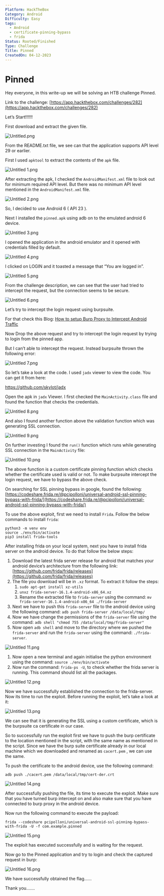 ```yaml
---
Platform: HackTheBox
Category: Android
Difficulty: Easy
tags:
  - Android
  - certificate-pinning-bypass
  - frida
Status: Rooted/Finished
Type: Challenge
Title: Pinned
CreatedOn: 04-12-2023
---
```

# Pinned

Hey everyone, in this write-up we will be solving an HTB challenge Pinned.

Link to the challenge: [https://app.hackthebox.com/challenges/282](https://app.hackthebox.com/challenges/282)

  

Let’s Start!!!!!!

  

First download and extract the given file.

![Untitled.png](Pinned/assets/Untitled.png)

From the README.txt file, we see can that the application supports API level 29 or earlier.

  

First I used `apktool` to extract the contents of the `apk` file.

![Untitled 1.png](Pinned/assets/Untitled%201.png)

After extracting the apk, I checked the `AndroidManifest.xml` file to look out for minimum required API level. But there was no minimum API level mentioned in the `AndroidManifest.xml` file.

![Untitled 2.png](Pinned/assets/Untitled%202.png)

So, I decided to use Android 6 ( API 23 ).

Next I installed the `pinned.apk` using adb on to the emulated android 6 device.

![Untitled 3.png](Pinned/assets/Untitled%203.png)

  

I opened the application in the android emulator and it opened with credentials filled by default.

![Untitled 4.png](Pinned/assets/Untitled%204.png)

I clicked on LOGIN and it toasted a message that “You are logged in”.

![Untitled 5.png](Pinned/assets/Untitled%205.png)

  

From the challenge description, we can see that the user had tried to intercept the request, but the connection seems to be secure.

![Untitled 6.png](Pinned/assets/Untitled%206.png)

Let’s try to intercept the login request using burpsuite.

For that check this Blog: [How to setup Burp Proxy to Intercept Android Traffic](https://www.notion.so/BurpSuite-Proxy-Setup-for-android-46c60fee75134fc98dc7e6c2b9599039?pvs=21)

Now Drop the above request and try to intercept the login request by trying to login from the pinned app.

But I can’t able to intercept the request. Instead burpsuite thrown the following error:

![Untitled 7.png](Pinned/assets/Untitled%207.png)

So let’s take a look at the code. I used `jadx` viewer to view the code. You can get it from here:

https://github.com/skylot/jadx

Open the apk in `jadx` Viewer. I first checked the `MainActivity.class` file and found the function that checks the credentials.

![Untitled 8.png](Pinned/assets/Untitled%208.png)

And also I found another function above the validation function which was generating SSL connection.

![Untitled 9.png](Pinned/assets/Untitled%209.png)

On further investing I found the `run()` function which runs while generating SSL connection in the `MainActivity` file:

![Untitled 10.png](Pinned/assets/Untitled%2010.png)

The above function is a custom certificate pinning function which checks whether the certificate used is valid or not. To make burpsuite intercept the login request, we have to bypass the above check.

On searching for SSL pinning bypass in google, found the following: [https://codeshare.frida.re/@pcipolloni/universal-android-ssl-pinning-bypass-with-frida/](https://codeshare.frida.re/@pcipolloni/universal-android-ssl-pinning-bypass-with-frida/)

  

To use the above exploit, first we need to install `Frida`. Follow the below commands to install `frida`:

```
python3 -m venv env
source ./env/bin/activate
pip3 install frida-tools
```

After installing frida on your local system, next you have to install frida server on the android device. To do that follow the below steps:

1. Download the latest frida server release for android that matches your android device’s architecture from the following link: [https://github.com/frida/frida/releases](https://github.com/frida/frida/releases)
2. The file you download will be in `.xz` format. To extract it follow the steps:
    1. `sudo apt-get install xz-utils`
    2. `unxz frida-server-16.1.4-android-x86_64.xz`
    3. Rename the extracted file to `frida-server` using the command: `mv frida-server-16.1.4-android-x86_64 ./frida-server`
3. Next we have to push this `frida-server` file to the android device using the following command: `adb push frida-server /data/local/tmp/`
4. Now we have change the permissions of the `frida-server` file using the command: `adb shell "chmod 755 /data/local/tmp/frida-server"`
5. Now open `adb shell` and move to the directory where we pushed the `frida-server` and run the `frida-server` using the command: `./frida-server`.

![Untitled 11.png](Pinned/assets/Untitled%2011.png)

1. Now open a new terminal and again initialise the python environment using the command: `source ./env/bin/activate`
2. Now run the command: `frida-ps -U`, to check whether the frida server is running. This command should list all the packages.

![Untitled 12.png](Pinned/assets/Untitled%2012.png)

Now we have successfully established the connection to the frida-server. Now its time to run the exploit. Before running the exploit, let’s take a look at it:

![Untitled 13.png](Pinned/assets/Untitled%2013.png)

We can see that it is generating the SSL using a custom certificate, which is the burpsuite ca certificate in our case.

So to successfully run the exploit first we have to push the burp certificate to the location mentioned in the script, with the same name as mentioned in the script. Since we have the burp suite certificate already in our local machine which we downloaded and renamed as `cacert.pem` , we can use the same.

To push the certificate to the android device, use the following command:

`adb push ./cacert.pem /data/local/tmp/cert-der.crt`

![Untitled 14.png](Pinned/assets/Untitled%2014.png)

After successfully pushing the file, its time to execute the exploit. Make sure that you have turned burp intercept on and also make sure that you have connected to burp proxy in the android device.

Now run the following command to execute the payload:

`frida --codeshare pcipolloni/universal-android-ssl-pinning-bypass-with-frida -U -f com.example.pinned`

![Untitled 15.png](Pinned/assets/Untitled%2015.png)

The exploit has executed successfully and is waiting for the request.

Now go to the Pinned application and try to login and check the captured request in burp:

![Untitled 16.png](Pinned/assets/Untitled%2016.png)

We have successfully obtained the flag……

  

Thank you…….